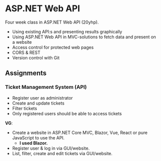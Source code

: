 # ASP&#46;NET Web API

Four week class in ASP&#46;NET Web API (20yhp).

-   Using existing API:s and presenting results graphically
-   Using ASP&#46;NET Web API in MVC-solutions to fetch data and present on a website
-   Access control for protected web pages
-   CORS & REST
-   Version control with Git

## Assignments

### Ticket Management System (API)

-   Register user as administrator
-   Create and update tickets
-   Filter tickets
-   Only registered users should be able to access tickets

**VG**:

-   Create a website in ASP&#46;NET Core MVC, Blazor, Vue, React or pure JavaScript to use the API.
    -   **I used Blazor.**
-   Register user & log in via GUI/website.
-   List, filter, create and edit tickets via GUI/website.
